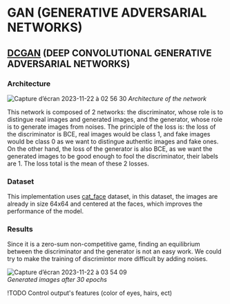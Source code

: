 # GAN (GENERATIVE ADVERSARIAL NETWORKS)
## [DCGAN](https://arxiv.org/pdf/1511.06434.pdf) (DEEP CONVOLUTIONAL GENERATIVE ADVERSARIAL NETWORKS)
### Architecture
![Capture d’écran 2023-11-22 à 02 56 30](https://github.com/nhs2828/GANs/assets/78078713/93e94a38-7512-4cea-81c2-bc12ea7187cc)
*Architecture of the network*

This network is composed of 2 networks: the discriminator, whose role is to distingue real images and generated images, and the generator, whose role is to generate images from noises.
The principle of the loss is: the loss of the discriminator is BCE, real images would be class 1, and fake images would be class 0 as we want to distingue authentic images and fake ones. On the other hand, the loss of the generator is also BCE, as we want the generated images to be good enough to fool the discriminator, their labels are 1. The loss total is the mean of these 2 losses.
### Dataset
This implementation uses [cat_face](https://www.kaggle.com/datasets/spandan2/cats-faces-64x64-for-generative-models/code) dataset, in this dataset, the images are already in size 64x64 and centered at the faces, which improves the performance of the model.
### Results
Since it is a zero-sum non-competitive game, finding an equilibrium between the discriminator and the generator is not an easy work. We could try to make the training of discrimintor more difficult by adding noises.

![Capture d’écran 2023-11-22 à 03 54 09](https://github.com/nhs2828/GANs/assets/78078713/f944750d-0899-4bb3-9f96-0e955f641b19)</br>
*Generated images after 30 epochs*

!TODO Control output's features (color of eyes, hairs, ect)
